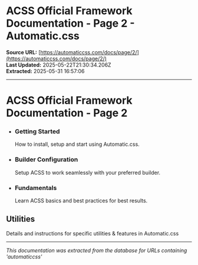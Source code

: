 # ACSS Official Framework Documentation - Page 2 - Automatic.css

**Source URL:** [https://automaticcss.com/docs/page/2/](https://automaticcss.com/docs/page/2/)  
**Last Updated:** 2025-05-22T21:30:34.206Z  
**Extracted:** 2025-05-31 16:57:06

---

# ACSS Official Framework Documentation - Page 2

*   ### Getting Started
    
    How to install, setup and start using Automatic.css.
    
*   ### Builder Configuration
    
    Setup ACSS to work seamlessly with your preferred builder.
    
*   ### Fundamentals
    
    Learn ACSS basics and best practices for best results.
    

## Utilities

Details and instructions for specific utilities & features in Automatic.css

---

*This documentation was extracted from the database for URLs containing 'automaticcss'*
